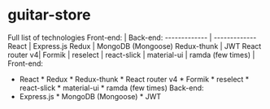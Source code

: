 # guitar-store
Full list of technologies
Front-end:  | Back-end:
------------- | -------------
 React        | Express.js
 Redux        | MongoDB (Mongoose)
 Redux-thunk  | JWT
 React router v4|
 Formik |
 reselect |
 react-slick |
 material-ui |
 ramda (few times) |
  Front-end:
 * React
        * Redux
        * Redux-thunk
        * React router v4
        * Formik 
        * reselect
        * react-slick
        * material-ui
        * ramda (few times)
  Back-end:
 * Express.js
            * MongoDB (Mongoose)
            * JWT
  
